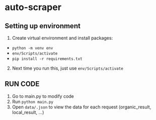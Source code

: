 # auto-scraper
## Setting up environment
1) Create virtual environment and install packages:
- `python -m venv env`
- `env/Scripts/activate`
- `pip install -r requirements.txt`
2) Next time you run this, just use `env/Scripts/activate`

## RUN CODE
1) Go to main.py to modify code
2) Run `python main.py`
3) Open `data/.json` to view the data for each request (organic_result, local_result, ...)